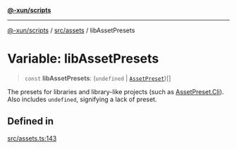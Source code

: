 [**@-xun/scripts**](../../../README.md)

***

[@-xun/scripts](../../../README.md) / [src/assets](../README.md) / libAssetPresets

# Variable: libAssetPresets

> `const` **libAssetPresets**: (`undefined` \| [`AssetPreset`](../enumerations/AssetPreset.md))[]

The presets for libraries and library-like projects (such as
[AssetPreset.Cli](../enumerations/AssetPreset.md#cli)). Also includes `undefined`, signifying a lack of
preset.

## Defined in

[src/assets.ts:143](https://github.com/Xunnamius/xscripts/blob/08b8dd169c5f24bef791b640ada35bc11e6e6e8e/src/assets.ts#L143)
